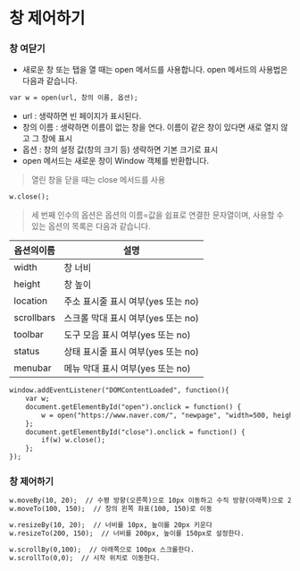 # 창 제어하기

###  창 여닫기

* 새로운 창 또는 탭을 열 때는 open 메서드를 사용합니다. open 메서드의 사용법은 다음과 같습니다.

~~~html
var w = open(url, 창의 이름, 옵션);
~~~

* url : 생략하면 빈 페이지가 표시된다.
* 창의 이름 : 생략하면 이름이 없는 창을 연다. 이름이 같은 창이 있다면 새로 열지 않고 그 창에 표시 
* 옵션 : 창의 설정 값(창의 크기 등) 생략하면 기본 크기로 표시
* open 메서드는 새로운 창이 Window 객체를 반환합니다.

> 열린 창을 닫을 때는 close 메서드를 사용
~~~html
w.close();
~~~

> 세 번째 인수의 옵션은 옵션의 이름=값을 쉽표로 연결한 문자열이며, 사용할 수 있는 옵션의 목록은 다음과 같습니다.



|옵션의이름|설명|
|---|---|
|width|창 너비|
|height|창 높이|
|location	|주소 표시줄 표시 여부(yes 또는 no)|
|scrollbars	|스크롤 막대 표시 여부(yes 또는 no)|
|toolbar	|도구 모음 표시 여부(yes 또는 no)|
|status	|상태 표시줄 표시 여부(yes 또는 no)|
|menubar	|메뉴 막대 표시 여부(yes 또는 no)|

~~~html
window.addEventListener("DOMContentLoaded", function(){
    var w;
    document.getElementById("open").onclick = function() {      
        w = open("https://www.naver.com/", "newpage", "width=500, height=500");
    };
    document.getElementById("close").onclick = function() {
        if(w) w.close();
    };
});
~~~

### 창 제어하기

~~~html
w.moveBy(10, 20);  // 수평 방향(오른쪽)으로 10px 이동하고 수직 방향(아래쪽)으로 20px 이동
w.moveTo(100, 150);  // 창의 왼쪽 좌표(100, 150)로 이동

w.resizeBy(10, 20);  // 너비를 10px, 높이를 20px 키운다
w.resizeTo(200, 150);  // 너비를 200px, 높이를 150px로 설정한다.

w.scrollBy(0,100);  // 아래쪽으로 100px 스크롤한다.
w.scrollTo(0,0);  // 시작 위치로 이동한다.
~~~
